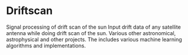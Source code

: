 # Driftscan
Signal processing of drift scan of the sun
Input drift data of any satellite antenna while doing drift scan of the sun. 
Various other astronomical, astrophysical and other projects. 
The includes various machine learning algorithms and implementations. 
